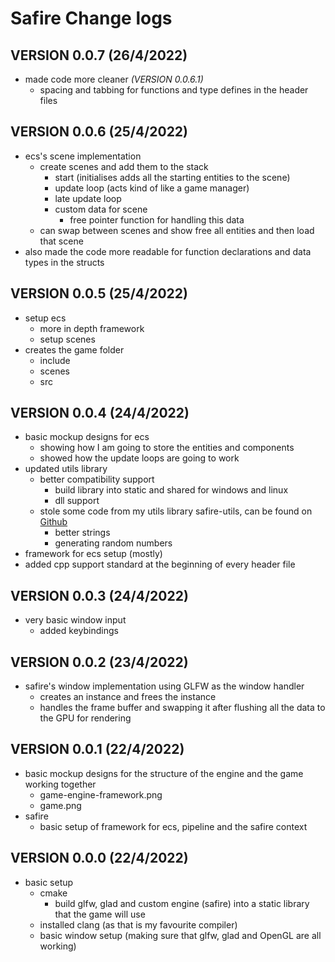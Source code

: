 # Safire Change logs

## VERSION 0.0.7 (26/4/2022)

* made code more cleaner *(VERSION 0.0.6.1)*
  * spacing and tabbing for functions and type defines in the header files

## VERSION 0.0.6 (25/4/2022)

* ecs's scene implementation
  * create scenes and add them to the stack
    * start (initialises adds all the starting entities to the scene)
    * update loop (acts kind of like a game manager)
    * late update loop
    * custom data for scene
      * free pointer function for handling this data
  * can swap between scenes and show free all entities and then load that scene
* also made the code more readable for function declarations and data types in the structs

## VERSION 0.0.5 (25/4/2022)

* setup ecs
  * more in depth framework
  * setup scenes
* creates the game folder
  * include
  * scenes
  * src

## VERSION 0.0.4 (24/4/2022)

* basic mockup designs for ecs
  * showing how I am going to store the entities and components
  * showed how the update loops are going to work
* updated utils library
  * better compatibility support
    * build library into static and shared for windows and linux
    * dll support
  * stole some code from my utils library safire-utils, can be found on [Github](https://github.com/Oniup/Safire-Utils.git)
    * better strings
    * generating random numbers
* framework for ecs setup (mostly)
* added cpp support standard at the beginning of every header file

## VERSION 0.0.3 (24/4/2022)

* very basic window input
  * added keybindings

## VERSION 0.0.2 (23/4/2022)

* safire's window implementation using GLFW as the window handler
  * creates an instance and frees the instance
  * handles the frame buffer and swapping it after flushing all the data to the GPU for rendering

## VERSION 0.0.1 (22/4/2022)

* basic mockup designs for the structure of the engine and the game working together
  * game-engine-framework.png
  * game.png
* safire
  * basic setup of framework for ecs, pipeline and the safire context

## VERSION 0.0.0 (22/4/2022)

* basic setup
  * cmake
    * build glfw, glad and custom engine (safire) into a static library that the game will use
  * installed clang (as that is my favourite compiler)
  * basic window setup (making sure that glfw, glad and OpenGL are all working)
